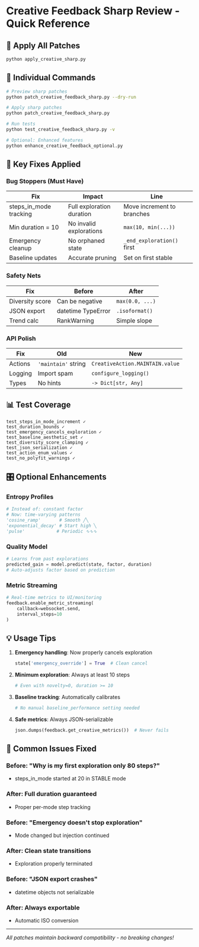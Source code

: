 # Creative Feedback Sharp Review - Quick Reference

## 🚀 Apply All Patches
```bash
python apply_creative_sharp.py
```

## 🔧 Individual Commands
```bash
# Preview sharp patches
python patch_creative_feedback_sharp.py --dry-run

# Apply sharp patches  
python patch_creative_feedback_sharp.py

# Run tests
python test_creative_feedback_sharp.py -v

# Optional: Enhanced features
python enhance_creative_feedback_optional.py
```

## 🎯 Key Fixes Applied

### Bug Stoppers (Must Have)
| Fix | Impact | Line |
|-----|--------|------|
| steps_in_mode tracking | Full exploration duration | Move increment to branches |
| Min duration = 10 | No invalid explorations | `max(10, min(...))` |
| Emergency cleanup | No orphaned state | `_end_exploration()` first |
| Baseline updates | Accurate pruning | Set on first stable |

### Safety Nets
| Fix | Before | After |
|-----|--------|-------|
| Diversity score | Can be negative | `max(0.0, ...)` |
| JSON export | datetime TypeError | `.isoformat()` |
| Trend calc | RankWarning | Simple slope |

### API Polish
| Fix | Old | New |
|-----|-----|-----|
| Actions | `'maintain'` string | `CreativeAction.MAINTAIN.value` |
| Logging | Import spam | `configure_logging()` |
| Types | No hints | `-> Dict[str, Any]` |

## 📊 Test Coverage
```
test_steps_in_mode_increment ✓
test_duration_bounds ✓
test_emergency_cancels_exploration ✓
test_baseline_aesthetic_set ✓
test_diversity_score_clamping ✓
test_json_serialization ✓
test_action_enum_values ✓
test_no_polyfit_warnings ✓
```

## 🎛️ Optional Enhancements

### Entropy Profiles
```python
# Instead of: constant factor
# Now: time-varying patterns
'cosine_ramp'       # Smooth ╱╲
'exponential_decay' # Start high ╲
'pulse'            # Periodic ∿∿∿
```

### Quality Model
```python
# Learns from past explorations
predicted_gain = model.predict(state, factor, duration)
# Auto-adjusts factor based on prediction
```

### Metric Streaming
```python
# Real-time metrics to UI/monitoring
feedback.enable_metric_streaming(
    callback=websocket.send,
    interval_steps=10
)
```

## 💡 Usage Tips

1. **Emergency handling**: Now properly cancels exploration
   ```python
   state['emergency_override'] = True  # Clean cancel
   ```

2. **Minimum exploration**: Always at least 10 steps
   ```python
   # Even with novelty=0, duration >= 10
   ```

3. **Baseline tracking**: Automatically calibrates
   ```python
   # No manual baseline_performance setting needed
   ```

4. **Safe metrics**: Always JSON-serializable
   ```python
   json.dumps(feedback.get_creative_metrics())  # Never fails
   ```

## 🐛 Common Issues Fixed

### Before: "Why is my first exploration only 80 steps?"
- steps_in_mode started at 20 in STABLE mode

### After: Full duration guaranteed
- Proper per-mode step tracking

### Before: "Emergency doesn't stop exploration"
- Mode changed but injection continued

### After: Clean state transitions
- Exploration properly terminated

### Before: "JSON export crashes"
- datetime objects not serializable

### After: Always exportable
- Automatic ISO conversion

---
*All patches maintain backward compatibility - no breaking changes!*
